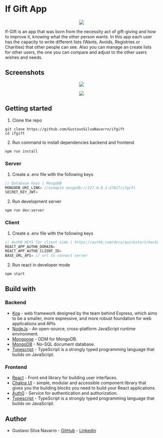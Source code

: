 # If Gift App

<p align="center">
  <img src="https://user-images.githubusercontent.com/66889974/206901199-7b397c3a-a141-4f9a-bd42-56557fdcfb25.png" />
</p>

If-Gift is an app that was born from the necessity act of gift-giving and how to improve it, knowing what the other person wants. In this app each user has the capacity to write different lists (Wants, Avoids, Registries or Charities) that other people can see. Also you can manage an create lists for other users, the one you can compare and adjust to the other users wishes and needs.

## Screenshots

<p align="center">
  <img src="https://user-images.githubusercontent.com/66889974/206901275-eaa78e89-f02c-412d-9109-ffd61ea9bcc4.png" />
</p>

<p align="center">
  <img src="https://user-images.githubusercontent.com/66889974/206901336-9edac0ab-9af2-4aca-a382-dc9e4211930c.png" />
</p>

## Getting started
1. Clone the repo
```shell
git clone https://github.com/GustavoSilvaNavarro/ifgift
cd ifgift
```

2. Run command to install dependencies backend and frontend
```powershell
npm run install
```

### Server
1. Create a .env file with the following keys
```js
// Database keys | MongoDB
MONGODB_URI_LINK= //example mongodb://127.0.0.1:27017/ifgift
SECRET_KEY_JWT=
```

2. Run development server
```shell
npm run dev:server
```

### Client
1. Create a .env file with the following keys
```js
// Auth0 KEYS for client side | https://auth0.com/docs/quickstart/backend/nodejs/interactive
REACT_APP_AUTH0_DOMAIN=
REACT_APP_AUTH0_CLIENT_ID=
BASE_URL_API= // url to connect server
```
2. Run react in developer mode
```shell
npm start
```

## Build with
### Backend
* [Koa](https://koajs.com/) - web framework designed by the team behind Express, which aims to be a smaller, more expressive, and more robust foundation for web applications and APIs
* [NodeJs](https://nodejs.org/en/) - An open-source, cross-platform JavaScript runtime environment.
* [Mongoose](https://mongoosejs.com/docs/queries.html) - ODM for MongoDB.
* [MongoDB](https://www.mongodb.com/) - No-SQL document database.
* [Typescript](https://www.typescriptlang.org/) - TypeScript is a strongly typed programming language that builds on JavaScript.

### Frontend
* [React](https://reactjs.org/) - Front end library for building user interfaces.
* [Chakra UI](https://chakra-ui.com/) - simple, modular and accessible component library that gives you the building blocks you need to build your React applications.
* [Auth0](https://auth0.com/) - Service for authentication and authorization.
* [Typescript](https://www.typescriptlang.org/) - TypeScript is a strongly typed programming language that builds on JavaScript.

## Author
* Gustavo Silva Navarro - [GitHub](https://github.com/GustavoSilvaNavarro) - [Linkedin](https://www.linkedin.com/in/gustavo-silva-navarro/)
